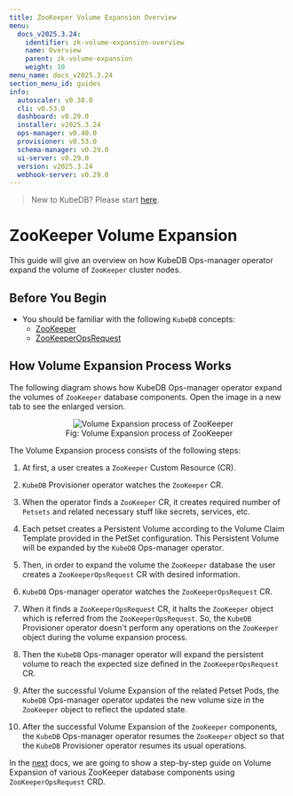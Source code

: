 ```yaml
---
title: ZooKeeper Volume Expansion Overview
menu:
  docs_v2025.3.24:
    identifier: zk-volume-expansion-overview
    name: Overview
    parent: zk-volume-expansion
    weight: 10
menu_name: docs_v2025.3.24
section_menu_id: guides
info:
  autoscaler: v0.38.0
  cli: v0.53.0
  dashboard: v0.29.0
  installer: v2025.3.24
  ops-manager: v0.40.0
  provisioner: v0.53.0
  schema-manager: v0.29.0
  ui-server: v0.29.0
  version: v2025.3.24
  webhook-server: v0.29.0
---
```


> New to KubeDB? Please start [here](/docs/v2025.3.24/README).

# ZooKeeper Volume Expansion

This guide will give an overview on how KubeDB Ops-manager operator expand the volume of `ZooKeeper` cluster nodes.

## Before You Begin

- You should be familiar with the following `KubeDB` concepts:
    - [ZooKeeper](/docs/v2025.3.24/guides/zookeeper/concepts/zookeeper)
    - [ZooKeeperOpsRequest](/docs/v2025.3.24/guides/zookeeper/concepts/opsrequest)

## How Volume Expansion Process Works

The following diagram shows how KubeDB Ops-manager operator expand the volumes of `ZooKeeper` database components. Open the image in a new tab to see the enlarged version.

<figure align="center">
  <img alt="Volume Expansion process of ZooKeeper" src="/docs/v2025.3.24/images/day-2-operation/zookeeper/zk-volume-expansion.svg">
<figcaption align="center">Fig: Volume Expansion process of ZooKeeper</figcaption>
</figure>

The Volume Expansion process consists of the following steps:

1. At first, a user creates a `ZooKeeper` Custom Resource (CR).

2. `KubeDB` Provisioner  operator watches the `ZooKeeper` CR.

3. When the operator finds a `ZooKeeper` CR, it creates required number of `Petsets` and related necessary stuff like secrets, services, etc.

4. Each petset creates a Persistent Volume according to the Volume Claim Template provided in the PetSet configuration. This Persistent Volume will be expanded by the `KubeDB` Ops-manager operator.

5. Then, in order to expand the volume the `ZooKeeper` database the user creates a `ZooKeeperOpsRequest` CR with desired information.

6. `KubeDB` Ops-manager operator watches the `ZooKeeperOpsRequest` CR.

7. When it finds a `ZooKeeperOpsRequest` CR, it halts the `ZooKeeper` object which is referred from the `ZooKeeperOpsRequest`. So, the `KubeDB` Provisioner  operator doesn't perform any operations on the `ZooKeeper` object during the volume expansion process.

8. Then the `KubeDB` Ops-manager operator will expand the persistent volume to reach the expected size defined in the `ZooKeeperOpsRequest` CR.

9. After the successful Volume Expansion of the related Petset Pods, the `KubeDB` Ops-manager operator updates the new volume size in the `ZooKeeper` object to reflect the updated state.

10. After the successful Volume Expansion of the `ZooKeeper` components, the `KubeDB` Ops-manager operator resumes the `ZooKeeper` object so that the `KubeDB` Provisioner  operator resumes its usual operations.

In the [next](/docs/v2025.3.24/guides/zookeeper/volume-expansion/volume-expansion) docs, we are going to show a step-by-step guide on Volume Expansion of various ZooKeeper database components using `ZooKeeperOpsRequest` CRD.
